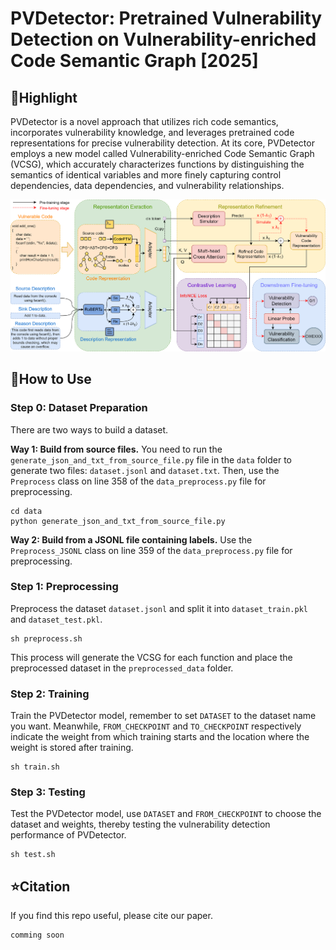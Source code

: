 # PVDetector: Pretrained Vulnerability Detection on Vulnerability-enriched Code Semantic Graph [2025]
## :rocket:Highlight
PVDetector is a novel approach that utilizes rich code semantics, incorporates vulnerability knowledge, and leverages pretrained code representations for precise vulnerability detection. At its core, PVDetector employs a new model called Vulnerability-enriched Code Semantic Graph (VCSG), which accurately characterizes functions by distinguishing the semantics of identical variables and more finely capturing control dependencies, data dependencies, and vulnerability relationships.

![image](https://github.com/yoimiya-nlp/CLeVeR/blob/main/CLEVER_Framework.png)
## :wrench:How to Use
### Step 0: Dataset Preparation
There are two ways to build a dataset. 

**Way 1: Build from source files.** You need to run the ```generate_json_and_txt_from_source_file.py``` file in the ```data``` folder to generate two files: ```dataset.jsonl``` and ```dataset.txt```. Then, use the ```Preprocess``` class on line 358 of the ```data_preprocess.py``` file for preprocessing.
```
cd data
python generate_json_and_txt_from_source_file.py
```
**Way 2: Build from a JSONL file containing labels.** Use the ```Preprocess_JSONL``` class on line 359 of the ```data_preprocess.py``` file for preprocessing.
### Step 1: Preprocessing
Preprocess the dataset ```dataset.jsonl``` and split it into ```dataset_train.pkl``` and ```dataset_test.pkl```.
```
sh preprocess.sh
```
This process will generate the VCSG for each function and place the preprocessed dataset in the ```preprocessed_data``` folder.
### Step 2: Training
Train the PVDetector model, remember to set ```DATASET``` to the dataset name you want. Meanwhile, ```FROM_CHECKPOINT``` and ```TO_CHECKPOINT``` respectively indicate the weight from which training starts and the location where the weight is stored after training.
```
sh train.sh
```
### Step 3: Testing
Test the PVDetector model, use ```DATASET``` and ```FROM_CHECKPOINT``` to choose the dataset and weights, thereby testing the vulnerability detection performance of PVDetector.
```
sh test.sh
```
## :star:Citation
If you find this repo useful, please cite our paper.
```
comming soon
```

